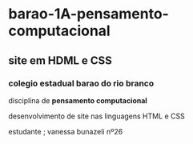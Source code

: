 # barao-1A-pensamento-computacional
## site em HDML e CSS

### colegio estadual barao do rio branco
disciplina de **pensamento computacional**



desenvolvimento de site nas linguagens HTML e CSS

estudante ; vanessa bunazeli nº26 
